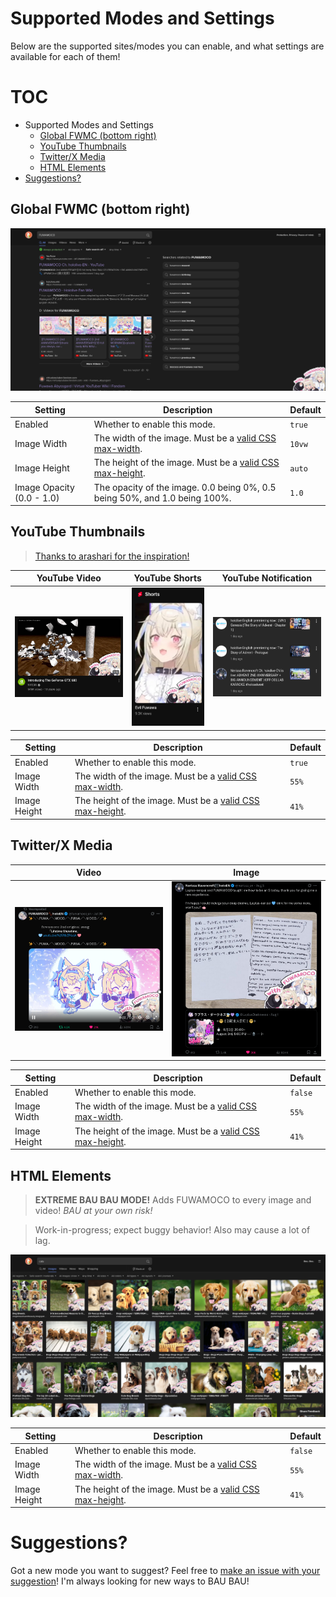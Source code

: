 # Supported Modes and Settings

Below are the supported sites/modes you can enable, and what settings are available for each of them!

# TOC

- Supported Modes and Settings
  - [Global FWMC (bottom right)](#global-fwmc-bottom-right)
  - [YouTube Thumbnails](#youtube-thumbnails)
  - [Twitter/X Media](#twitterx-media)
  - [HTML Elements](#html-elements)
- [Suggestions?](#suggestions)

## Global FWMC (bottom right)

<p align="center">
  <img src="./images/global-fwmc.png" alt="Global FWMC Preview" width="600"/>
</p>

| Setting | Description | Default |
| --- | --- | --- |
| Enabled | Whether to enable this mode. | `true` |
| Image Width | The width of the image. Must be a [valid CSS max-width](https://developer.mozilla.org/en-US/docs/Web/CSS/max-width). | `10vw` |
| Image Height | The height of the image. Must be a [valid CSS max-height](https://developer.mozilla.org/en-US/docs/Web/CSS/max-height). | `auto`
| Image Opacity (0.0 - 1.0) | The opacity of the image. 0.0 being 0%, 0.5 being 50%, and 1.0 being 100%. | `1.0` |

## YouTube Thumbnails

> [Thanks to arashari for the inspiration!](https://github.com/arashari/chrome-ext-with-fwmc)

YouTube Video | YouTube Shorts | YouTube Notification
:-:|:-:|:-:
<img src="./images/youtube-video.png" alt="YouTube Video"/> | <img src="./images/youtube-shorts.png" alt="YouTube Short"/> | <img src="./images/youtube-notif.png" alt="YouTube Notification"/>

| Setting | Description | Default |
| --- | --- | --- |
| Enabled | Whether to enable this mode. | `true`
| Image Width | The width of the image. Must be a [valid CSS max-width](https://developer.mozilla.org/en-US/docs/Web/CSS/max-width). | `55%` |
| Image Height | The height of the image. Must be a [valid CSS max-height](https://developer.mozilla.org/en-US/docs/Web/CSS/max-height). | `41%`

## Twitter/X Media

Video | Image
:-:|:-:
<img src="./images/twitter-video.png" alt="Twitter/X Video"> | <img src="./images/twitter-image.png" alt="Twitter/X Image">

| Setting | Description | Default |
| --- | --- | --- |
| Enabled | Whether to enable this mode. | `false`
| Image Width | The width of the image. Must be a [valid CSS max-width](https://developer.mozilla.org/en-US/docs/Web/CSS/max-width). | `55%` |
| Image Height | The height of the image. Must be a [valid CSS max-height](https://developer.mozilla.org/en-US/docs/Web/CSS/max-height). | `41%`

## HTML Elements

> **EXTREME BAU BAU MODE!** Adds FUWAMOCO to every image and video! *BAU at your own risk!*

> Work-in-progress; expect buggy behavior! Also may cause a lot of lag.

<p align="center">
  <img src="./images/html-elements-ddgimages.png" alt="Global FWMC Preview" width="600"/>
</p>

| Setting | Description | Default |
| --- | --- | --- |
| Enabled | Whether to enable this mode. | `false`
| Image Width | The width of the image. Must be a [valid CSS max-width](https://developer.mozilla.org/en-US/docs/Web/CSS/max-width). | `55%` |
| Image Height | The height of the image. Must be a [valid CSS max-height](https://developer.mozilla.org/en-US/docs/Web/CSS/max-height). | `41%`

# Suggestions?

Got a new mode you want to suggest? Feel free to [make an issue with your suggestion](https://github.com/snowydqys/With-FUWAMOCO/issues/new?template=feature_request.md)! I'm always looking for new ways to BAU BAU!
